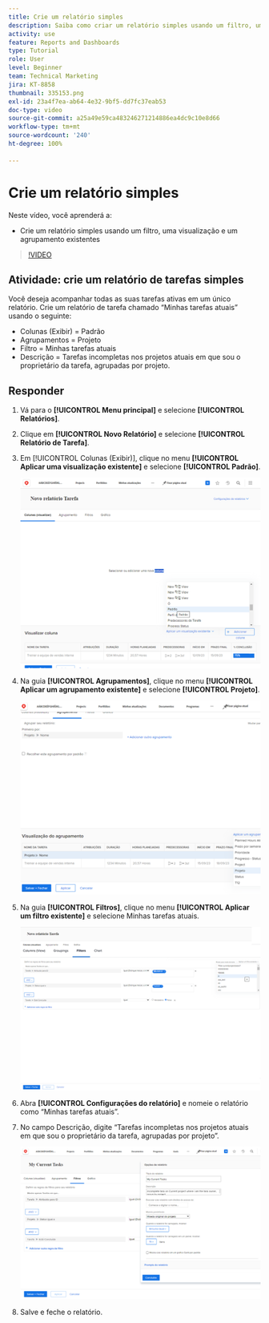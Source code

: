 ```yaml
---
title: Crie um relatório simples
description: Saiba como criar um relatório simples usando um filtro, uma visualização e um agrupamento existentes no Workfront.
activity: use
feature: Reports and Dashboards
type: Tutorial
role: User
level: Beginner
team: Technical Marketing
jira: KT-8858
thumbnail: 335153.png
exl-id: 23a4f7ea-ab64-4e32-9bf5-dd7fc37eab53
doc-type: video
source-git-commit: a25a49e59ca483246271214886ea4dc9c10e8d66
workflow-type: tm+mt
source-wordcount: '240'
ht-degree: 100%

---
```


# Crie um relatório simples

Neste vídeo, você aprenderá a:

* Crie um relatório simples usando um filtro, uma visualização e um agrupamento existentes

>[!VIDEO](https://video.tv.adobe.com/v/335153/?quality=12&learn=on)

## Atividade: crie um relatório de tarefas simples

Você deseja acompanhar todas as suas tarefas ativas em um único relatório. Crie um relatório de tarefa chamado “Minhas tarefas atuais” usando o seguinte:

* Colunas (Exibir) = Padrão
* Agrupamentos = Projeto
* Filtro = Minhas tarefas atuais
* Descrição = Tarefas incompletas nos projetos atuais em que sou o proprietário da tarefa, agrupadas por projeto.

## Responder

1. Vá para o **[!UICONTROL Menu principal]** e selecione **[!UICONTROL Relatórios]**.
1. Clique em **[!UICONTROL Novo Relatório]** e selecione **[!UICONTROL Relatório de Tarefa]**.
1. Em [!UICONTROL Colunas (Exibir)], clique no menu **[!UICONTROL Aplicar uma visualização existente]** e selecione **[!UICONTROL Padrão]**.

   ![Uma imagem da tela para criar colunas num relatório de tarefa](assets/simple-task-report-columns.png)

1. Na guia **[!UICONTROL Agrupamentos]**, clique no menu **[!UICONTROL Aplicar um agrupamento existente]** e selecione **[!UICONTROL Projeto]**.

   ![Uma imagem da tela para criar agrupamentos num relatório de tarefas](assets/simple-task-report-groupings.png)

1. Na guia **[!UICONTROL Filtros]**, clique no menu **[!UICONTROL Aplicar um filtro existente]** e selecione Minhas tarefas atuais.

   ![Uma imagem da tela para criar filtros num relatório de tarefa](assets/simple-task-report-filters.png)

1. Abra **[!UICONTROL Configurações do relatório]** e nomeie o relatório como “Minhas tarefas atuais”.
1. No campo Descrição, digite “Tarefas 
incompletas nos projetos atuais em que sou o proprietário da tarefa,
agrupadas por projeto”.

   ![Uma imagem da tela de configurações de relatório num relatório de tarefa](assets/simple-task-report-report-settings.png)

1. Salve e feche o relatório.
